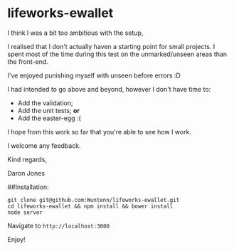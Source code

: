 # lifeworks-ewallet
I think I was a bit too ambitious with the setup,

I realised that I don't actually haven a starting point for small projects. I spent most of the time
during this test on the unmarked/unseen areas than the front-end.

I've enjoyed punishing myself with unseen before errors :D

I had intended to go above and beyond, however I don't have time to:

- Add the validation; 
- Add the unit tests; **or**
- Add the easter-egg :(

I hope from this work so far that you're able to see how I work.

I welcome any feedback.

Kind regards,

Daron Jones

##Installation:

```
git clone git@github.com:Wuntenn/lifeworks-ewallet.git
cd lifeworks-ewallet && npm install && bower install
node server
```
Navigate to `http://localhost:3000`

Enjoy!
